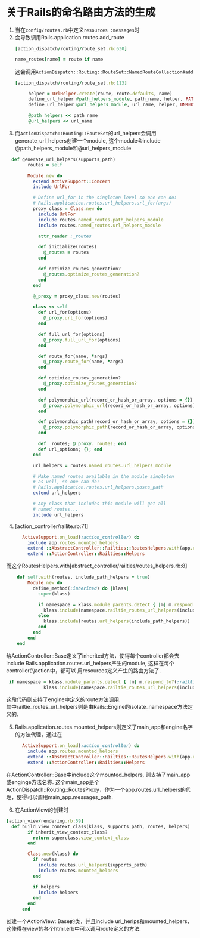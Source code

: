 # 关于Rails的命名路由方法的生成

1. 当在`config/routes.rb`中定义`resources :messages`时
2. 会导致调用Rails.application.routes.add_route  
   ```ruby
   [action_dispatch/routing/route_set.rb:630]

   name_routes[name] = route if name
   ```
   这会调用`ActionDispatch::Routing::RouteSet::NamedRouteCollection#add`
   ```ruby
   [action_dispatch/routing/route_set.rb:113]

        helper = UrlHelper.create(route, route.defaults, name)
        define_url_helper @path_helpers_module, path_name, helper, PATH
        define_url_helper @url_helpers_module, url_name, helper, UNKNOWN

        @path_helpers << path_name
        @url_helpers << url_name
   ```
3. 而`ActionDispatch::Routing::RouteSet`的url_helpers会调用generate_url_helpers创建一个module, 这个module会include @path_helpers_module和@url_helpers_module 
```ruby
  def generate_url_helpers(supports_path)
        routes = self

        Module.new do
          extend ActiveSupport::Concern
          include UrlFor

          # Define url_for in the singleton level so one can do:
          # Rails.application.routes.url_helpers.url_for(args)
          proxy_class = Class.new do
            include UrlFor
            include routes.named_routes.path_helpers_module
            include routes.named_routes.url_helpers_module

            attr_reader :_routes

            def initialize(routes)
              @_routes = routes
            end

            def optimize_routes_generation?
              @_routes.optimize_routes_generation?
            end
          end

          @_proxy = proxy_class.new(routes)

          class << self
            def url_for(options)
              @_proxy.url_for(options)
            end

            def full_url_for(options)
              @_proxy.full_url_for(options)
            end

            def route_for(name, *args)
              @_proxy.route_for(name, *args)
            end

            def optimize_routes_generation?
              @_proxy.optimize_routes_generation?
            end

            def polymorphic_url(record_or_hash_or_array, options = {})
              @_proxy.polymorphic_url(record_or_hash_or_array, options)
            end

            def polymorphic_path(record_or_hash_or_array, options = {})
              @_proxy.polymorphic_path(record_or_hash_or_array, options)
            end

            def _routes; @_proxy._routes; end
            def url_options; {}; end
          end

          url_helpers = routes.named_routes.url_helpers_module

          # Make named_routes available in the module singleton
          # as well, so one can do:
          # Rails.application.routes.url_helpers.posts_path
          extend url_helpers

          # Any class that includes this module will get all
          # named routes...
          include url_helpers
```

4. [action_controller/railite.rb:71]
```ruby
      ActiveSupport.on_load(:action_controller) do
        include app.routes.mounted_helpers
        extend ::AbstractController::Railties::RoutesHelpers.with(app.routes)
        extend ::ActionController::Railties::Helpers
```
而这个RoutesHelpers.with[abstract_controller/railties/routes_helpers.rb:8]
```ruby
    def self.with(routes, include_path_helpers = true)
        Module.new do
          define_method(:inherited) do |klass|
            super(klass)

            if namespace = klass.module_parents.detect { |m| m.respond_to?(:railtie_routes_url_helpers) }
              klass.include(namespace.railtie_routes_url_helpers(include_path_helpers))
            else
              klass.include(routes.url_helpers(include_path_helpers))
            end
          end
        end
    end
```
给ActionController::Base定义了inherited方法，使得每个controller都会去include 
Rails.application.routes.url_helpers产生的module, 这样在每个controller的action中，都可以
用resources定义产生的路由方法了.  
```ruby
 if namespace = klass.module_parents.detect { |m| m.respond_to?(:railtie_routes_url_helpers) }
              klass.include(namespace.railtie_routes_url_helpers(include_path_helpers))
```
这段代码则支持了engine中定义的route方法调用.  
其中railtie_routes_url_helpers则是由Rails::Engine的isolate_namespace方法定义的.

5. Rails.application.routes.mounted_helpers则定义了main_app和engine名字的方法代理，通过在
```ruby
      ActiveSupport.on_load(:action_controller) do
        include app.routes.mounted_helpers
        extend ::AbstractController::Railties::RoutesHelpers.with(app.routes)
        extend ::ActionController::Railties::Helpers
```
在ActionController::Base中include这个mounted_helpers, 则支持了main_app或enginge方法名称.
这个main_app是个ActionDispatch::Routing::RoutesProxy，作为一个app.routes.url_helpers的代理，使得可以调用main_app.messages_path.

6. 在ActionView的创建时
```ruby
[action_view/rendering.rb:59]
  def build_view_context_class(klass, supports_path, routes, helpers)
        if inherit_view_context_class?
          return superclass.view_context_class
        end

        Class.new(klass) do
          if routes
            include routes.url_helpers(supports_path)
            include routes.mounted_helpers
          end

          if helpers
            include helpers
          end
        end
      end
```
创建一个ActionView::Base的类，并且include url_herlps和mounted_helpers，这使得在view的各个html.erb中可以调用route定义的方法.
  
